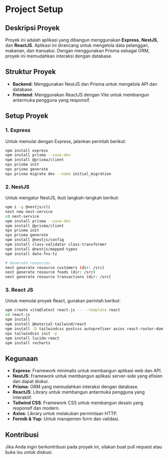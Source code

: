 # Project Setup

## Deskripsi Proyek

Proyek ini adalah aplikasi yang dibangun menggunakan **Express**, **NestJS**, dan **ReactJS**. Aplikasi ini dirancang untuk mengelola data pelanggan, makanan, dan transaksi. Dengan menggunakan Prisma sebagai ORM, proyek ini memudahkan interaksi dengan database.

## Struktur Proyek

- **Backend**: Menggunakan NestJS dan Prisma untuk mengelola API dan database.
- **Frontend**: Menggunakan ReactJS dengan Vite untuk membangun antarmuka pengguna yang responsif.

## Setup Proyek

### 1. Express

Untuk memulai dengan Express, jalankan perintah berikut:

```bash
npm install express
npm install prisma --save-dev
npm install @prisma/client
npx prisma init
npx prisma generate
npx prisma migrate dev --name initial_migration
```

### 2. NestJS

Untuk mengatur NestJS, ikuti langkah-langkah berikut:

```bash
npm i -g @nestjs/cli
nest new nest-service
cd nest-service
npm install prisma --save-dev
npm install @prisma/client
npx prisma init
npx prisma generate
npm install @nestjs/config
npm install class-validator class-transformer
npm install @nestjs/mapped-types
npm install date-fns-tz

# Generate resources
nest generate resource customers (dir: /src)
nest generate resource foods (dir: /src)
nest generate resource transactions (dir: /src)
```

### 3. React JS

Untuk memulai proyek React, gunakan perintah berikut:

```bash
npm create vite@latest react-js -- --template react
cd react-js
npm install
npm install @material-tailwind/react
npm install -D tailwindcss postcss autoprefixer axios react-router-dom formik yup
npx tailwindcss init -p
npm install lucide-react
npm install recharts
```

## Kegunaan

- **Express**: Framework minimalis untuk membangun aplikasi web dan API.
- **NestJS**: Framework untuk membangun aplikasi server-side yang efisien dan dapat diukur.
- **Prisma**: ORM yang memudahkan interaksi dengan database.
- **ReactJS**: Library untuk membangun antarmuka pengguna yang interaktif.
- **Tailwind CSS**: Framework CSS untuk membangun desain yang responsif dan modern.
- **Axios**: Library untuk melakukan permintaan HTTP.
- **Formik & Yup**: Untuk manajemen form dan validasi.

## Kontribusi

Jika Anda ingin berkontribusi pada proyek ini, silakan buat pull request atau buka isu untuk diskusi.
